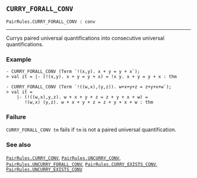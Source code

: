 ## `CURRY_FORALL_CONV`

``` hol4
PairRules.CURRY_FORALL_CONV : conv
```

------------------------------------------------------------------------

Currys paired universal quantifications into consecutive universal
quantifications.

### Example

``` hol4
- CURRY_FORALL_CONV (Term `!(x,y). x + y = y + x`);
> val it = |- (!(x,y). x + y = y + x) = !x y. x + y = y + x : thm

- CURRY_FORALL_CONV (Term `!((w,x),(y,z)). w+x+y+z = z+y+x+w`);
> val it =
    |- (!((w,x),y,z). w + x + y + z = z + y + x + w) =
       !(w,x) (y,z). w + x + y + z = z + y + x + w : thm
```

### Failure

`CURRY_FORALL_CONV tm` fails if `tm` is not a paired universal
quantification.

### See also

[`PairRules.CURRY_CONV`](#PairRules.CURRY_CONV),
[`PairRules.UNCURRY_CONV`](#PairRules.UNCURRY_CONV),
[`PairRules.UNCURRY_FORALL_CONV`](#PairRules.UNCURRY_FORALL_CONV),
[`PairRules.CURRY_EXISTS_CONV`](#PairRules.CURRY_EXISTS_CONV),
[`PairRules.UNCURRY_EXISTS_CONV`](#PairRules.UNCURRY_EXISTS_CONV)
